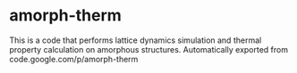 # amorph-therm
This is a code that performs lattice dynamics simulation and thermal property calculation on amorphous structures.
Automatically exported from code.google.com/p/amorph-therm

